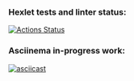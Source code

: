 ### Hexlet tests and linter status:
[![Actions Status](https://github.com/Myakot/python-project-50/actions/workflows/hexlet-check.yml/badge.svg)](https://github.com/Myakot/python-project-50/actions)

### Asciinema in-progress work:
[![asciicast](https://asciinema.org/a/2yaVrXLQekZzfo5TOAq08eXHg.svg)](https://asciinema.org/a/2yaVrXLQekZzfo5TOAq08eXHg)
